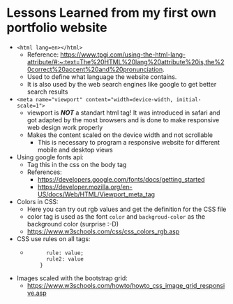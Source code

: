 # Lessons Learned from my first own portfolio website

+ ```<html lang=en></html>```
  - Reference: https://www.tpgi.com/using-the-html-lang-attribute/#:~:text=The%20HTML%20lang%20attribute%20is,the%20correct%20accent%20and%20pronunciation.
  - Used to define what language the website contains.
  - It is also used by the web search engines like google to get better search results
+ ```<meta name="viewport" content="width=device-width, initial-scale=1">```
  - viewport is ***NOT*** a standart html tag! It was introduced in safari and got adapted by the most browsers and is done to make responsive web design work properly
  - Makes the content scaled on the device width and not scrollable
    * This is necessary to program a responsive website for different mobile and desktop views
+ Using google fonts api:
  - Tag this in the css on the body tag
  - References:
    * https://developers.google.com/fonts/docs/getting_started
    * https://developer.mozilla.org/en-US/docs/Web/HTML/Viewport_meta_tag  
+ Colors in CSS:
  - Here you can try out rgb values and get the definition for the CSS file
  - color tag is used as the font `color` and `backgroud-color` as the background color (surprise :-D)
  - https://www.w3schools.com/css/css_colors_rgb.asp
+ CSS use rules on all tags:
  - ``` * {
          rule: value;
          rule2: value
        }
    ```
+ Images scaled with the bootstrap grid:
  - https://www.w3schools.com/howto/howto_css_image_grid_responsive.asp
